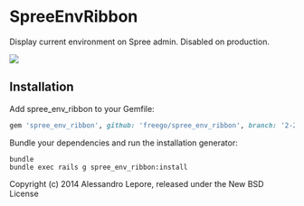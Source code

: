 SpreeEnvRibbon
==============

Display current environment on Spree admin.
Disabled on production.

![](http://i.imgur.com/LO83rFn.png)

Installation
------------

Add spree_env_ribbon to your Gemfile:

```ruby
gem 'spree_env_ribbon', github: 'freego/spree_env_ribbon', branch: '2-2-stable'
```

Bundle your dependencies and run the installation generator:

```shell
bundle
bundle exec rails g spree_env_ribbon:install
```

Copyright (c) 2014 Alessandro Lepore, released under the New BSD License
